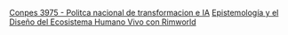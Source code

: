 [Conpes 3975 - Politca nacional de transformacion e IA](https://notebooklm.google.com/notebook/b90ba9b5-f2f1-4fe0-8658-32d6f18c4ae7)
[Epistemología y el Diseño del Ecosistema Humano Vivo con Rimworld](https://notebooklm.google.com/notebook/94cdf8ef-6bc6-4607-ad83-35f03618cb2a)
